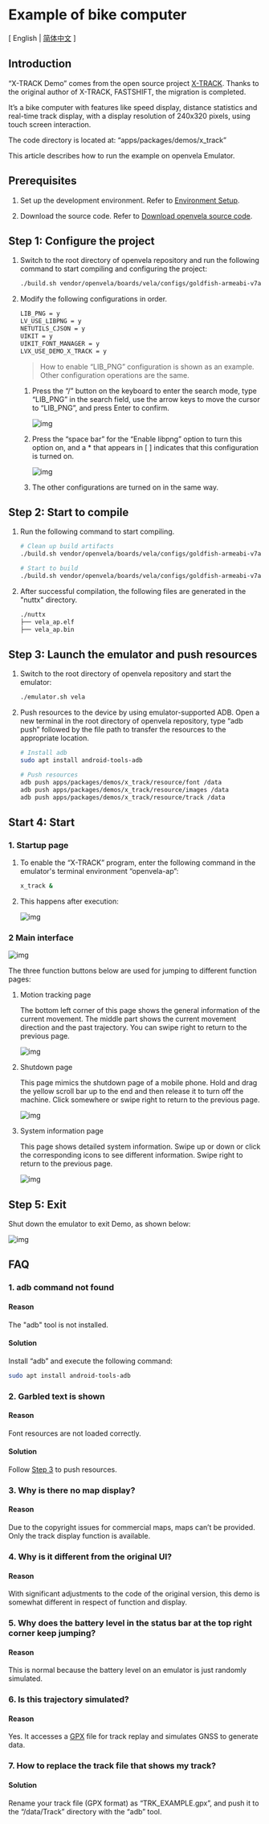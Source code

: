 # Example of bike computer

\[ English | [简体中文](../../zh-cn/demo/X_Track_zh-cn.md) \]

## Introduction

“X-TRACK Demo” comes from the open source project [X-TRACK](https://github.com/FASTSHIFT/X-TRACK). Thanks to the original author of X-TRACK, FASTSHIFT, the migration is completed.

It’s a bike computer with features like speed display, distance statistics and real-time track display, with a display resolution of 240x320 pixels, using touch screen interaction.

The code directory is located at: “apps/packages/demos/x_track”

This article describes how to run the example on openvela Emulator.

## Prerequisites

1. Set up the development environment. Refer to [Environment Setup](./../quickstart/Set_up_the_development_environment.md).

2. Download the source code. Refer to [Download openvela source code](./../quickstart/Download_Vela_sources.md).

## Step 1: Configure the project

1. Switch to the root directory of openvela repository and run the following command to start compiling and configuring the project:

    ```Bash
    ./build.sh vendor/openvela/boards/vela/configs/goldfish-armeabi-v7a-ap menuconfig
    ```

2. Modify the following configurations in order.

    ```Bash
    LIB_PNG = y
    LV_USE_LIBPNG = y
    NETUTILS_CJSON = y
    UIKIT = y
    UIKIT_FONT_MANAGER = y
    LVX_USE_DEMO_X_TRACK = y
    ```

   > How to enable “LIB_PNG” configuration is shown as an example. Other configuration operations are the same.

   1. Press the “/” button on the keyboard to enter the search mode, type “LIB_PNG” in the search field, use the arrow keys to move the cursor to “LIB_PNG”, and press Enter to confirm.

        ![img](images/008.png)

   2. Press the “space bar” for the “Enable libpng” option to turn this option on, and a \* that appears in [ ] indicates that this configuration is turned on.

        ![img](images/009.png)

   3. The other configurations are turned on in the same way.

## Step 2: Start to compile

1. Run the following command to start compiling.

    ```Bash
    # Clean up build artifacts
    ./build.sh vendor/openvela/boards/vela/configs/goldfish-armeabi-v7a-ap distclean -j$(nproc)

    # Start to build
    ./build.sh vendor/openvela/boards/vela/configs/goldfish-armeabi-v7a-ap -j$(nproc)
    ```

2. After successful compilation, the following files are generated in the "nuttx" directory.

    ```Bash
    ./nuttx
    ├── vela_ap.elf
    ├── vela_ap.bin
    ```

## Step 3: Launch the emulator and push resources

1. Switch to the root directory of openvela repository and start the emulator:

    ```Bash
    ./emulator.sh vela
    ```

2. Push resources to the device by using emulator-supported ADB. Open a new terminal in the root directory of openvela repository, type “adb push” followed by the file path to transfer the resources to the appropriate location.

    ```Bash
    # Install adb
    sudo apt install android-tools-adb

    # Push resources
    adb push apps/packages/demos/x_track/resource/font /data
    adb push apps/packages/demos/x_track/resource/images /data
    adb push apps/packages/demos/x_track/resource/track /data
    ```

## Start 4: Start

### 1. Startup page

1. To enable the “X-TRACK” program, enter the following command in the emulator's terminal environment “openvela-ap”:
   ```Bash
   x_track &
   ```

2. This happens after execution:

    ![img](images/015.png)

### 2 Main interface

![img](images/016.png)

The three function buttons below are used for jumping to different function pages:

1. Motion tracking page

   The bottom left corner of this page shows the general information of the current movement. The middle part shows the current movement direction and the past trajectory. You can swipe right to return to the previous page.

    ![img](images/012.png)

2. Shutdown page

   This page mimics the shutdown page of a mobile phone. Hold and drag the yellow scroll bar up to the end and then release it to turn off the machine. Click somewhere or swipe right to return to the previous page.

    ![img](images/019.png)

3. System information page

   This page shows detailed system information. Swipe up or down or click the corresponding icons to see different information. Swipe right to return to the previous page.

    ![img](images/018.png)

## Step 5: Exit

Shut down the emulator to exit Demo, as shown below:

![img](images/026.png)

## FAQ

### 1. adb command not found

#### Reason

The "adb" tool is not installed.

#### Solution

Install “adb” and execute the following command:

```bash
sudo apt install android-tools-adb
```

### 2. Garbled text is shown

#### Reason
Font resources are not loaded correctly.

#### Solution

Follow [Step 3](#step-3-launch-the-emulator-and-push-resources) to push resources.

### 3. Why is there no map display?

#### Reason

Due to the copyright issues for commercial maps, maps can’t be provided. Only the track display function is available.

### 4. Why is it different from the original UI?

#### Reason

With significant adjustments to the code of the original version, this demo is somewhat different in respect of function and display.

### 5. Why does the battery level in the status bar at the top right corner keep jumping?

#### Reason

This is normal because the battery level on an emulator is just randomly simulated.

### 6. Is this trajectory simulated?

#### Reason
Yes. It accesses a [GPX](https://en.wikipedia.org/wiki/GPS_Exchange_Format) file for track replay and simulates GNSS to generate data.

### 7. How to replace the track file that shows my track?

#### Solution

Rename your track file (GPX format) as “TRK_EXAMPLE.gpx”, and push it to the “/data/Track” directory with the “adb” tool.

